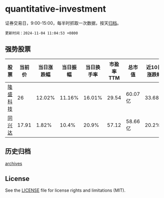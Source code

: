 # quantitative-investment

证券交易日，9:00-15:00，每半时抓取一次数据，按天[归档](archives)。

`更新时间：2024-11-04 11:04:53 +0800`

## 强势股票

|股票|当前价|当日涨跌幅|当日振幅|当日换手率|市盈率TTM|总市值|近10日涨跌幅|
|----|----|----|----|----|----|----|----|
|[隆盛科技](https://xueqiu.com/S/SZ300680)|26|12.02%|11.16%|16.01%|29.54|60.07亿|33.68%|
|[同兴达](https://xueqiu.com/S/SZ002845)|17.91|1.82%|10.4%|20.9%|57.12|58.66亿|20.2%|

## 历史归档

[archives](archives)

## License

See the [LICENSE](LICENSE) file for license rights and limitations (MIT).